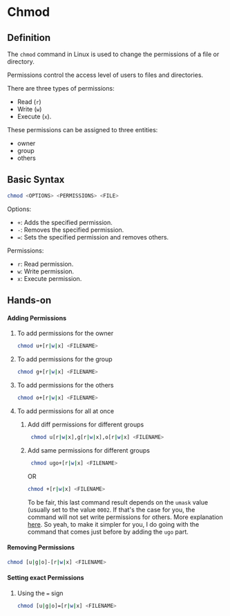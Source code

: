 # Chmod

## Definition
The `chmod` command in Linux is used to change the permissions of a file or directory.

Permissions control the access level of users to files and directories.

There are three types of permissions: 
- Read (`r`)
- Write (`w`)
- Execute (`x`).

These permissions can be assigned to three entities: 
- owner
- group
- others

## Basic Syntax

```bash
chmod <OPTIONS> <PERMISSIONS> <FILE>
```

Options:
- `+`: Adds the specified permission.
- `-`: Removes the specified permission.
- `=`: Sets the specified permission and removes others.

Permissions:

- `r`: Read permission.
- `w`: Write permission.
- `x`: Execute permission.

## Hands-on

#### Adding Permissions
1. To add permissions for the owner
    ```bash
    chmod u+[r|w|x] <FILENAME>
    ```

2. To add permissions for the group
    ```bash
    chmod g+[r|w|x] <FILENAME>
    ```

3. To add permissions for the others
    ```bash
    chmod o+[r|w|x] <FILENAME>
    ```

4. To add permissions for all at once
   1. Add diff permissions for different groups
      ```bash
       chmod u[r|w|x],g[r|w|x],o[r|w|x] <FILENAME>
       ```
   2. Add same permissions for different groups 
      ```bash
       chmod ugo+[r|w|x] <FILENAME>
       ```
       OR 
       ```bash
       chmod +[r|w|x] <FILENAME> 
      ```
      To be fair, this last command result depends on the `umask` value (usually set to the value `0002`.
      If that's the case for you, the command will not set write permissions for others. More explanation [here](https://unix.stackexchange.com/questions/429421/why-does-chmod-w-not-give-write-permission-to-othero).
       So yeah, to make it simpler for you, I do going with the command that comes just before by adding the `ugo` part.

#### Removing Permissions

```bash
chmod [u|g|o]-[r|w|x] <FILENAME> 
```

#### Setting exact Permissions
1. Using the `=` sign
   ```bash
   chmod [u|g|o]=[r|w|x] <FILENAME> 
   ```